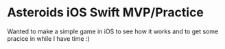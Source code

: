 # Asteroids iOS Swift MVP/Practice

Wanted to make a simple game in iOS to see how it works and to get some pracice in while I have time :)

